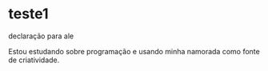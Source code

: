 # teste1
 declaração para ale

Estou estudando sobre programação e usando minha namorada como fonte de criatividade.